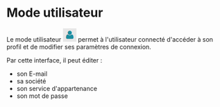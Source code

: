# Mode utilisateur


Le mode utilisateur  ![](../images/mode_user.png) permet à l'utilisateur connecté d'accéder à son profil et de modifier ses paramètres de connexion. 

Par cette interface, il peut éditer : 
 - son E-mail
 - sa société
 - son service d'appartenance
 - son mot de passe
